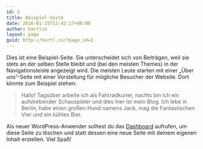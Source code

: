```yaml
---
id: 2
title: Beispiel-Seite
date: 2016-01-25T12:42:17+00:00
author: hartlco
layout: page
guid: http://hartl.co/?page_id=2
---
```

Dies ist eine Beispiel-Seite. Sie unterscheidet sich von Beiträgen, weil sie stets an der selben Stelle bleibt und (bei den meisten Themes) in der Navigationsleiste angezeigt wird. Die meisten Leute starten mit einer „Über uns“-Seite mit einer Vorstellung für mögliche Besucher der Website. Dort könnte zum Beispiel stehen:

> Hallo! Tagsüber arbeite ich als Fahrradkurier, nachts bin ich ein aufstrebender Schauspieler und dies hier ist mein Blog. Ich lebe in Berlin, habe einen großen Hund namens Jack, mag die Fantastischen Vier und ein kühles Bier.

Als neuer WordPress-Anwender solltest du das [Dashboard](http://hartl.co/wp-admin/) aufrufen, um diese Seite zu löschen und statt dessen eine neue Seite mit deinem eigenen Inhalt erstellen. Viel Spaß!